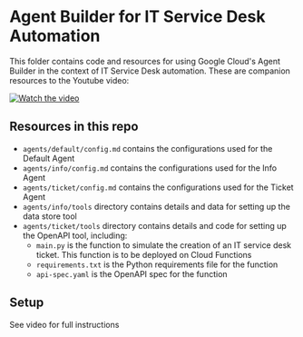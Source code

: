 # Agent Builder for IT Service Desk Automation
This folder contains code and resources for using Google Cloud's Agent Builder in the context of IT Service Desk automation. These are companion resources to the Youtube video:

[![Watch the video](https://img.youtube.com/vi/iBiyOl_pH-8/default.jpg)](https://youtu.be/iBiyOl_pH-8)

## Resources in this repo
* `agents/default/config.md` contains the configurations used for the Default Agent
* `agents/info/config.md` contains the configurations used for the Info Agent
* `agents/ticket/config.md` contains the configurations used for the Ticket Agent
* `agents/info/tools` directory contains details and data for setting up the data store tool
* `agents/ticket/tools` directory contains details and code for setting up the OpenAPI tool, including:
  * `main.py` is the function to simulate the creation of an IT service desk ticket. This function is to be deployed on Cloud Functions
  * `requirements.txt` is the Python requirements file for the function
  * `api-spec.yaml` is the OpenAPI spec for the function

## Setup
See video for full instructions